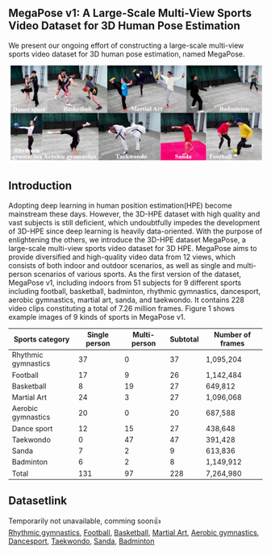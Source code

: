 ## MegaPose v1: A Large-Scale Multi-View Sports Video Dataset for 3D Human Pose Estimation
We present our ongoing effort of constructing a large-scale multi-view sports video dataset for 3D human pose estimation, named MegaPose.

![](images/profile.png)

## Introduction
Adopting deep learning in human position estimation(HPE) become mainstream these days. However, the 3D-HPE dataset with high quality and vast subjects is still deficient, which undoubtfully impedes the development of 3D-HPE since deep learning is heavily data-oriented. With the purpose of enlightening the others, we introduce the 3D-HPE dataset MegaPose, a large-scale multi-view sports video dataset for 3D HPE. MegaPose aims to provide diversified and high-quality video data from 12 views, which consists of both indoor and outdoor scenarios, as well as single and multi-person scenarios of various sports.  As the first version of the dataset, MegaPose v1, including indoors from 51 subjects for 9 different sports including football, basketball, badminton, rhythmic gymnastics, dancesport, aerobic gymnastics, martial art, sanda, and taekwondo. It contains 228 video clips constituting a total of 7.26 million frames. Figure 1 shows example images of 9 kinds of sports in MegaPose v1.


|Sports category	|Single person	|Multi-person	|Subtotal	|Number of frames|
|---|---|---|---|---|
|Rhythmic gymnastics	|37	|0	|37	|1,095,204|
|Football  |17	|9	|26	|1,142,484|
|Basketball	|8	|19	|27	|649,812|
|Martial Art	|24	|3	|27	|1,096,068|
|Aerobic gymnastics	|20	|0	|20	|687,588|
|Dance sport	|12	|15	|27	|438,648|
|Taekwondo	|0	|47	|47	|391,428|
|Sanda	|7	|2	|9	|613,836|
|Badminton	|6	|2	|8	|1,149,912|
|Total	|131	|97	|228	|7,264,980|


## Datasetlink
Temporarily not unavailable, comming soon:+1: <br/>
[Rhythmic gymnastics](datasets/RhythmicGymnastics), [Football](datasets/Football), [Basketball](datasets/Basketball), [Martial Art](datasets/MartialArt), [Aerobic gymnastics](datasets/AerobicGymnastics), [Dancesport](datasets/Dancesport), [Taekwondo](datasets/Taekwondo), [Sanda](datasets/Sanda), [Badminton](datasets/Badminton)
